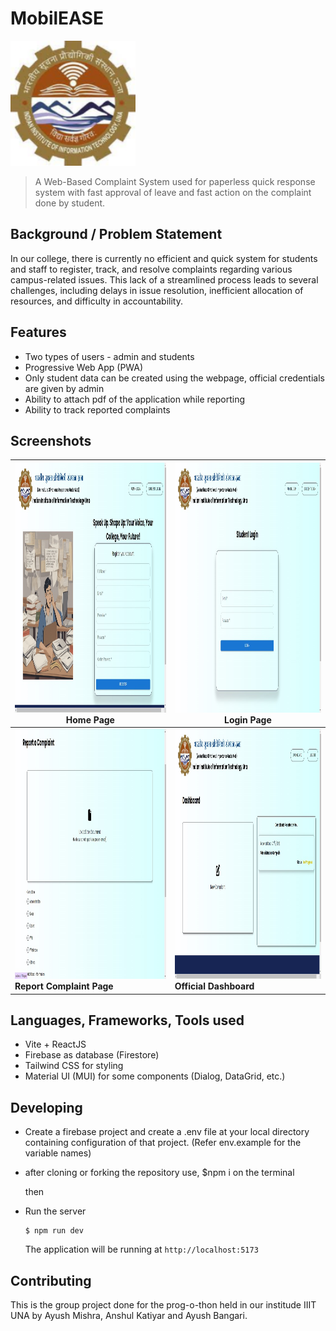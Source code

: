 # MobilEASE

<img src="./public/apple-touch-icon.png" alt="logo" width=200 height=200>


> A Web-Based  Complaint System used for paperless quick response system with fast approval of leave and fast action on the complaint done by student.
## Background / Problem Statement

In our college, there is currently no efficient and quick system for students and staff to register, track, and resolve complaints regarding various campus-related issues. This lack of a streamlined process leads to several challenges, including delays in issue resolution, inefficient allocation of resources, and difficulty in accountability.

## Features

- Two types of users - admin and students
- Progressive Web App (PWA)
- Only student data can be created using the webpage, official credentials are given by admin
- Ability to attach pdf of the application while reporting
- Ability to track reported complaints

## Screenshots

| <img src="./public/homepage.jpg"  width=400 height=400> Home Page   | <img src="./public/login.jpg" width=400 height=400> **Login Page**    |
| ------------------------------------------------------------------- | -------------------------------------------------------------- |
| <div ><img src="./public/reporting dashboard.jpg" alt="complaint" width=400 height=400 style="display:inline-block"> **Report Complaint Page**|<img src="./public/student dashboard.jpg" alt="dashboard" width=400 height=400 style="display:inline-block"> **Official Dashboard** |</div>

## Languages, Frameworks, Tools used


- Vite + ReactJS
- Firebase as database (Firestore)
- Tailwind CSS for styling
- Material UI (MUI) for some components (Dialog, DataGrid, etc.)

## Developing


- Create a firebase project and create a .env file at your local directory containing configuration of that project.
(Refer env.example for the variable names)

- after cloning or forking the repository use,
    $npm i on the terminal
  
  then

- Run the server
    ```shell
    $ npm run dev
    ```

    The application will be running at `http://localhost:5173`

## Contributing

This is the group project done for the prog-o-thon held in our institude IIIT UNA by Ayush Mishra, Anshul Katiyar and Ayush Bangari.

